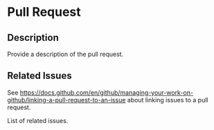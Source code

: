 # Pull Request

## Description

Provide a description of the pull request.

## Related Issues

See https://docs.github.com/en/github/managing-your-work-on-github/linking-a-pull-request-to-an-issue
about linking issues to a pull request.

List of related issues.
